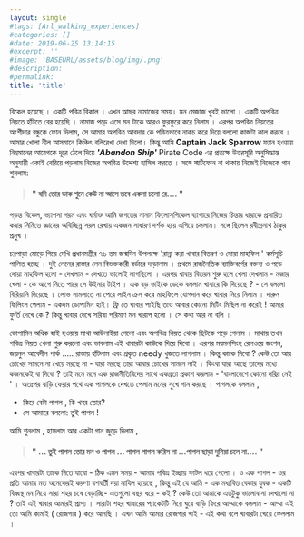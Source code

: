 ```yaml
---
layout: single
#tags: [Arl_walking_experiences]
#categories: []
#date: 2019-06-25 13:14:15
#excerpt: ''
#image: 'BASEURL/assets/blog/img/.png'
#description:
#permalink:
title: 'title'
---
```


বিকেল হয়েছে । একটি পবিত্র বিকাল । এখন আছর নামাজের সময়। মন মেজাজ খুবই ভালো । একটি অপবিত্র নিয়তে হাঁটতে বের হয়েছি ।  নামাজ পড়ে এসে মন টাকে আরও ফুরফুরে করে নিলাম । এরপর অপবিত্র নিয়তের অংশীদার বন্ধুকে ফোন দিলাম, সে আমার অপবিত্র আবদার কে পবিত্রভাবে নাকচ করে দিয়ে বললো কাজটা কাল করবে । আমার খোলা নীল আসমানে কিঞ্চিৎ বলিরেখা দেখা দিলো। কিন্তু আমি <b> Captain Jack Sparrow </b> ফ্যান হওয়ায় নিম্নমানের আবেগকে দূরে ঠেলে দিয়ে <i> <b>'Abandon Ship' </i></b> Pirate Code এর প্রত্যক্ষ উত্তরসূরি অনুসিদ্ধান্ত অনুযায়ী একাই বেরিয়ে পড়লাম নিজের অপবিত্র উদ্দেশ্য হাসিল করতে ।
সঙ্গে স্মার্টফোন না থাকায় নিজেই নিজেকে গান শুনলাম:
> #### " যদি তোর ডাক শুনে কেউ না আসে তবে একলা চলো রে.... "

পড়ন্ত বিকেল, ভ্যাপসা গরম এবং ঘর্মাক্ত আমি জগতের নানান ফিলোসপিকেল ব্যাপারে নিজের চিন্তার ধারাকে প্রসারিত করার নিমিত্তে জ্ঞানের অবিচ্ছিন্ন সরল রেখায় একজন সাধারণ দর্শক হয়ে এগিয়ে চললাম। সঙ্গে ছিলেন রবীন্দ্রনাথ ঠাকুর প্রমুখ ।

চরপাড়া মোড়ে গিয়ে দেখি প্রধানমন্ত্রীর ৭৬ তম জন্মদিন উপলক্ষে 'রান্না করা খাবার বিতরণ ও দোয়া মাহফিল ' কর্মসূচি পালিত হচ্ছে । দুই লেনের রাস্তার লেন বিভক্তকারী বর্ডারে দাড়ালাম । প্রথমে রাজনৈতিক ব্যাক্তিবর্গের বক্তব্য ও পড়ে দোয়া মাহফিল হলো - দেখলাম - দেখতে ভালোই লাগছিলো । এরপর খাবার বিতরন শুরু হলে খেলা দেখলাম - মজার খেলা - কে আগে নিতে পারে সে উইনার টাইপ । এক বড় ভাইকে ডেকে বললাম খাবারে কি দিয়েছে ? - সে বললো বিরিয়ানি দিয়েছে । লোভ সামলাতে না পেরে লাইন ক্রস করে মাহফিলে যোগদান করে খাবার নিয়ে নিলাম । দারুন ফিলিংস পেলাম - একদম ডোপামিন হাই। ফ্রি তে খাবার পাইছি তাও আবার কোনো মিটিং মিছিল না করেই ! আমার ফুর্তি দেখে কে ? কিন্তু খাবার দেখে সরিষা পরিমাণ মন খারাপ হলো । সে কথা আর না বলি ।

ডোপামিন অধিক হাই হওয়ায় মাথা আউলাইয়া গেলো এবং অপবিত্র নিয়ত থেকে ছিটকে পড়ে গেলাম । মাথায় তখন পবিত্র নিয়ত খেলা শুরু করলো এবং ভাবলাম এই খাবারটা কাউকে দিয়ে দিবো । এরপর ময়মনসিংহ রেলওয়ে জংশন, জয়নুল আবেদীন পার্ক ..... রাস্তায় হাঁটলাম এবং প্রকৃত needy খুজতে লাগলাম । কিন্তু কাকে দিবো ? কেউ তো আর চোখের সামনে না খেয়ে মরছে না - যারা মরছে তারা আবার চোখের সামনে নাই । কিংবা যারা আছে তাদের মধ্যে কজনকেই বা দিবো ? তাই মনে মনে এক রাজনীতিবিদের সাথে একগ্রতা প্রকাশ করলাম - 'বাংলাদেশে কোনো দরিদ্র নেই ' । অতঃপর বাড়ি ফেরার পথে এক পাগলকে দেখতে পেলাম মনের সুখে গান করছে । পাগলকে বললাম ,

-  কিরে বেটা পাগল , কি খবর তোর?
-  সে আমারে বললো: তুই পাগল !

আমি শুনলাম , হাসলাম আর একটা গান জুড়ে দিলাম ,

> #### " ... তুই পাগল তোর মন ও পাগল ... পাগল পাগল করিস না ...পাগল ছাড়া দুনিয়া চলে না.... "

এরপর খাবারটা তাকে দিতে যাবো - ঠিক এমন সময় - আমার পবিত্র ইচ্ছায় ফাটল ধরে গেলো । ও এক পাগল - ওর প্রতি আমার মত অনেকেরই করুণা বশবর্তী দয়া নাযিল হয়েছে , কিন্তু এই যে আমি - এক মধ্যবিত্ত বেকার যুবক - একটি বিধ্বস্থ মন নিয়ে সারা শহর চষে বেড়াচ্ছি- এতগুলো বছর ধরে - কই ? কেউ তো আমাকে এতটুকু ভালোবাসা দেখালো না ? 
তাই এই খাবার আমারই প্রাপ্য ।
সারাটা শহর খাবারের প্যাকেটটি নিয়ে ঘুরে বাড়ি ফিরে আম্মাকে বললাম -
আম্মা এই তো আমি কামাই ( রোজগার ) করে আনছি ।
এখন আমি আমার রোজগার খাই - এই কথা বলে খাবারটা খেয়ে ফেললাম ।

